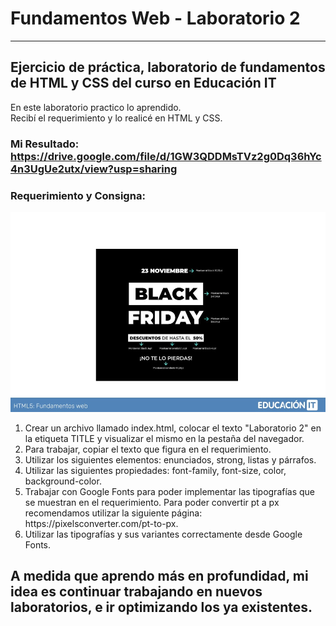 # Fundamentos Web - Laboratorio 2
***
## Ejercicio de práctica, laboratorio de fundamentos de HTML y CSS del curso en Educación IT 

En este laboratorio practico lo aprendido. <br> 
Recibí el requerimiento y lo realicé en HTML y CSS. 

### Mi Resultado: https://drive.google.com/file/d/1GW3QDDMsTVz2g0Dq36hYc4n3UgUe2utx/view?usp=sharing

### Requerimiento y Consigna:

<img src="requerimiento2.jpg" width="1000" alt="Imagen de requerimiento" > 

<ol> 
  <li>Crear un archivo llamado index.html, colocar el texto "Laboratorio 2" en la etiqueta TITLE y visualizar el mismo en la pestaña del navegador.</li>
  <li>Para trabajar, copiar el texto que figura en el requerimiento.</li>
  <li>Utilizar los siguientes elementos: enunciados, strong, listas y párrafos.</li>
  <li>Utilizar las siguientes propiedades: font-family, font-size, color, background-color.</li>
  <li>Trabajar con Google Fonts para poder implementar las tipografías que se muestran en el requerimiento. Para poder convertir pt a px recomendamos 
  utilizar la siguiente página: https://pixelsconverter.com/pt-to-px.</li>
  <li>Utilizar las tipografías y sus variantes correctamente desde Google Fonts.</li>
</ol>

## A medida que aprendo más en profundidad, mi idea es continuar trabajando en nuevos laboratorios, e ir optimizando los ya existentes. 
